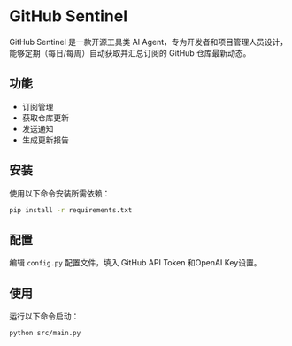 # GitHub Sentinel

GitHub Sentinel 是一款开源工具类 AI Agent，专为开发者和项目管理人员设计，能够定期（每日/每周）自动获取并汇总订阅的 GitHub 仓库最新动态。

## 功能
- 订阅管理
- 获取仓库更新
- 发送通知
- 生成更新报告

## 安装
使用以下命令安装所需依赖：
```bash
pip install -r requirements.txt
```

## 配置
编辑 `config.py` 配置文件，填入 GitHub API Token 和OpenAI Key设置。

## 使用
运行以下命令启动：
```bash
python src/main.py
```
